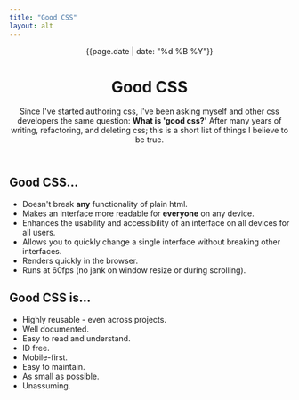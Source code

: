 ```yaml
---
title: "Good CSS"
layout: alt
---
```

<header class="ph3 pt4 pt5-ns bg-light-red black-70">
  <time class="f6 gray tl tc-ns db" datetime="{{page.date}}">{{page.date | date: "%d %B %Y"}}</time>
  <h1 class="f5 f3-m f1-l ttu tracked tl tc-ns">
    Good CSS
  </h1>
  <p class="lh-copy f4 f3-m f2-l center measure">
    Since I've started authoring css, I've been asking myself and other css developers the same question: <b>What is 'good css?'</b>
    After many years of writing, refactoring, and deleting css; this is a short list of things I believe to be true.
  </p>
</header>
<div class="ph3 measure f4 center">
<h2 class="f3 fw5 mt5 dib bb b--light-blue pb1 bw3">
  Good CSS...
</h2>
<ul class="f4 f3-ns list pl0 lh-copy mt0">
  <li class="mb3">Doesn't break <b>any</b> functionality of plain html.</li>
  <li class="mb3">Makes an interface more readable for <b>everyone</b> on any device.</li>
  <li class="mb3">Enhances the usability and accessibility of an interface on all devices for all users.</li>
  <li class="mb3">Allows you to quickly change a single interface without breaking other interfaces.</li>
  <li class="mb3">Renders quickly in the browser.</li>
  <li class="mb3">Runs at 60fps (no jank on window resize or during scrolling).</li>
</ul>
<h2 class="f3 fw5 mt5 dib bb b--light-blue pb1 bw3">
  Good CSS is...
</h2>
<ul class="list pl0 lh-copy mt0">
  <li class="mb3">Highly reusable - even across projects.</li>
  <li class="mb3">Well documented.</li>
  <li class="mb3">Easy to read and understand.</li>
  <li class="mb3">ID free.</li>
  <li class="mb3">Mobile-first.</li>
  <li class="mb3">Easy to maintain.</li>
  <li class="mb3">As small as possible.</li>
  <li class="mb3">Unassuming.</li>
</ul>
</div>
